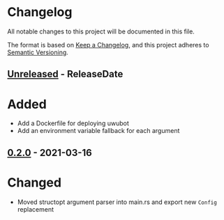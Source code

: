 # Changelog
All notable changes to this project will be documented in this file.

The format is based on [Keep a Changelog](https://keepachangelog.com/en/1.0.0/),
and this project adheres to [Semantic Versioning](https://semver.org/spec/v2.0.0.html).

<!-- next-header -->

## [Unreleased] - ReleaseDate
# Added
- Add a Dockerfile for deploying uwubot
- Add an environment variable fallback for each argument

## [0.2.0] - 2021-03-16
# Changed

- Moved structopt argument parser into main.rs and export new `Config` replacement

<!-- next-url -->
[Unreleased]: https://github.com/yaahc/uwubot/compare/v0.2.0...HEAD
[0.2.0]: https://github.com/yaahc/uwubot/releases/tag/v0.2.0
